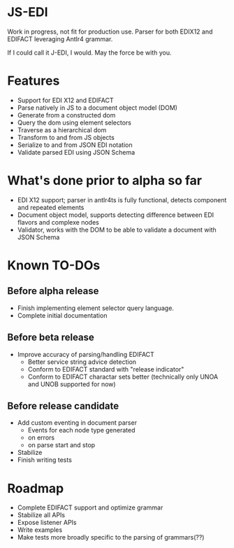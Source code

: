 # JS-EDI

Work in progress, not fit for production use. Parser for both EDIX12 and EDIFACT leveraging Antlr4 grammar.

If I could call it J-EDI, I would. May the force be with you.

# Features

- Support for EDI X12 and EDIFACT
- Parse natively in JS to a document object model (DOM)
- Generate from a constructed dom
- Query the dom using element selectors
- Traverse as a hierarchical dom
- Transform to and from JS objects
- Serialize to and from JSON EDI notation
- Validate parsed EDI using JSON Schema

# What's done prior to alpha so far

- EDI X12 support; parser in antlr4ts is fully functional, detects component and repeated elements
- Document object model, supports detecting difference between EDI flavors and complexe nodes
- Validator, works with the DOM to be able to validate a document with JSON Schema

# Known TO-DOs

## Before alpha release
- Finish implementing element selector query language.
- Complete initial documentation

## Before beta release
- Improve accuracy of parsing/handling EDIFACT
  - Better service string advice detection
  - Conform to EDIFACT standard with "release indicator"
  - Conform to EDIFACT charactar sets better (technically only UNOA and UNOB supported for now)

## Before release candidate
- Add custom eventing in document parser
  - Events for each node type generated
  - on errors
  - on parse start and stop
- Stabilize 
- Finish writing tests

# Roadmap
- Complete EDIFACT support and optimize grammar
- Stabilize all APIs
- Expose listener APIs
- Write examples
- Make tests more broadly specific to the parsing of grammars(??)
